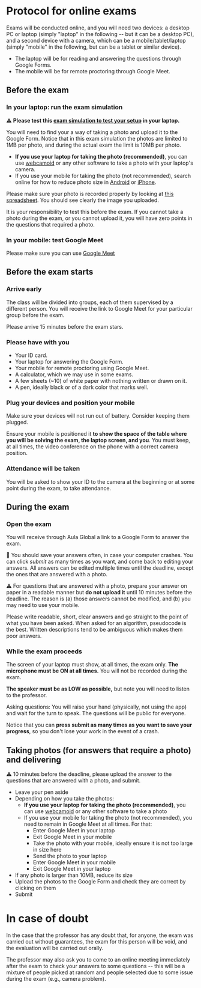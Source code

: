 # Protocol for online exams

Exams will be conducted online, and you will need two devices: a desktop PC or laptop (simply "laptop" in the following -- but it can be a desktop PC), and a second device with a camera, which can be a mobile/tablet/laptop (simply "mobile" in the following, but can be a tablet or similar device).

* The laptop will be for reading and answering the questions through Google Forms.
* The mobile will be for remote proctoring through Google Meet.

## Before the exam

### In your laptop: run the exam simulation

:warning: **Please test this [exam simulation to test your setup](https://forms.gle/RtNYyW4xvuZYNtYT9) in your laptop.**

You will need to find your a way of taking a photo and upload it to the Google Form.
Notice that in this exam simulation the photos are limited to 1MB per photo, and during the actual exam the limit is 10MB per photo.

* **If you use your laptop for taking the photo (recommended)**, you can use [webcamoid](https://webcamoid.github.io/) or any other software to take a photo with your laptop's camera.
* If you use your mobile for taking the photo (not recommended), search online for how to reduce photo size in [Android](https://www.google.com/search?q=android+reduce+photo+size) or [iPhone](https://www.google.com/search?q=android+reduce+photo+size).

Please make sure your photo is recorded properly by looking at [this spreadsheet](https://docs.google.com/spreadsheets/d/1LwFtLnctJqRhp1QgJ6yo4t8cMlblvYZ4MoZ_79Oxdeo/edit#). 
You should see clearly the image you uploaded. 

It is your responsibility to test this before the exam. If you cannot take a photo during the exam, or you cannot upload it, you will have zero points in the questions that required a photo.

### In your mobile: test Google Meet

Please make sure you can use [Google Meet](https://meet.google.com/)

## Before the exam starts

### Arrive early

The class will be divided into groups, each of them supervised by a different person. You will receive the link to Google Meet for your particular group before the exam.

Please arrive 15 minutes before the exam stars.

### Please have with you

* Your ID card.
* Your laptop for answering the Google Form.
* Your mobile for remote proctoring using Google Meet.
* A calculator, which we may use in some exams.
* A few sheets (~10) of white paper with nothing written or drawn on it.
* A pen, ideally black or of a dark color that marks well.

### Plug your devices and position your mobile

Make sure your devices will not run out of battery. Consider keeping them plugged.

Ensure your mobile is positioned it **to show the space of the table where you will be solving the exam, the laptop screen, and you**. You must keep, at all times, the video conference on the phone with a correct camera position.

### Attendance will be taken

You will be asked to show your ID to the camera at the beginning or at some point during the exam, to take attendance.

## During the exam

### Open the exam

You will receive through Aula Global a link to a Google Form to answer the exam.

:pencil: You should save your answers often, in case your computer crashes. You can click *submit* as many times as you want, and come back to editing your answers. All answers can be edited multiple times until the deadline, except the ones that are answered with a photo.

:warning: For questions that are answered with a photo, prepare your answer on paper in a readable manner but **do not upload it** until 10 minutes before the deadline. The reason is (a) those answers cannot be modified, and (b) you may need to use your mobile.

Please write readable, short, clear answers and go straight to the point of what you have been asked. When asked for an algorithm, pseudocode is the best. Written descriptions tend to be ambiguous which makes them poor answers.

### While the exam proceeds

The screen of your laptop must show, at all times, the exam only. **The microphone must be ON at all times.** You will not be recorded during the exam.

**The speaker must be as LOW as possible,** but note you will need to listen to the professor.

Asking questions: You will raise your hand (physically, not using the app) and wait for the turn to speak. The questions will be public for everyone.

Notice that you can **press submit as many times as you want to save your progress**, so you don't lose your work in the event of a crash.

## Taking photos (for answers that require a photo) and delivering

:warning: 10 minutes before the deadline, please upload the answer to the questions that are answered with a photo, and submit.

* Leave your pen aside
* Depending on how you take the photos:
  * **If you use your laptop for taking the photo (recommended)**, you can use [webcamoid](https://webcamoid.github.io/) or any other software to take a photo
  * If you use your mobile for taking the photo (not recommended), you need to remain in Google Meet at all times. For that:
    * Enter Google Meet in your laptop
    * Exit Google Meet in your mobile
    * Take the photo with your mobile, ideally ensure it is not too large in size here
    * Send the photo to your laptop
    * Enter Google Meet in your mobile
    * Exit Google Meet in your laptop
* If any photo is larger than 10MB, reduce its size
* Upload the photos to the Google Form and check they are correct by clicking on them
* Submit

# In case of doubt

In the case that the professor has any doubt that, for anyone, the exam was carried out without guarantees, the exam for this person will be void, and the evaluation will be carried out orally.

The professor may also ask you to come to an online meeting immediately after the exam to check your answers to some questions -- this will be a mixture of people picked at random and people selected due to some issue during the exam (e.g., camera problem).
